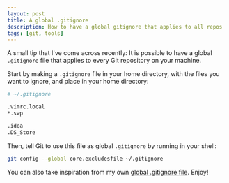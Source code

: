 ```yaml
---
layout: post
title: A global .gitignore
description: How to have a global gitignore that applies to all repos
tags: [git, tools]
---
```

A small tip that I've come across recently: It is possible to have a global `.gitignore` file
that applies to every Git repository on your machine.

Start by making a `.gitignore` file in your home directory,
with the files you want to ignore, and place in your home directory:

```sh
# ~/.gitignore

.vimrc.local
*.swp

.idea
.DS_Store
```

Then, tell Git to use this file as global `.gitignore` by running in your shell:

```sh
git config --global core.excludesfile ~/.gitignore
```

You can also take inspiration from my own
<a href='https://github.com/aliou/dotfiles/blob/master/git/gitignore' target='_blank'> global .gitignore file</a>. Enjoy!
